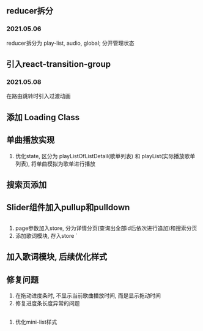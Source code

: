 
## reducer拆分
### 2021.05.06

reducer拆分为 play-list, audio, global; 分开管理状态


## 引入react-transition-group
### 2021.05.08

在路由跳转时引入过渡动画


## 添加 Loading Class


## 单曲播放实现
1. 优化state, 区分为 playListOfListDetail(歌单列表) 和 playList(实际播放歌单列表), 将单曲模拟为歌单进行播放


## 搜索页添加



## Slider组件加入pullup和pulldown



## 
1. page参数加入store, 分为详情分页(查询出全部id后依次进行追加)和搜索分页
2. 添加歌词模块, 存入store
`

## 加入歌词模块, 后续优化样式



## 修复问题
1. 在拖动进度条时, 不显示当前歌曲播放时间, 而是显示拖动时间
2. 修复进度条长度异常的问题


## 
1. 优化mini-list样式
